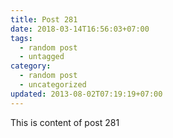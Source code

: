```yaml
---
title: Post 281
date: 2018-03-14T16:56:03+07:00
tags:
  - random post
  - untagged
category:
  - random post
  - uncategorized
updated: 2013-08-02T07:19:19+07:00
---
```

This is content of post 281